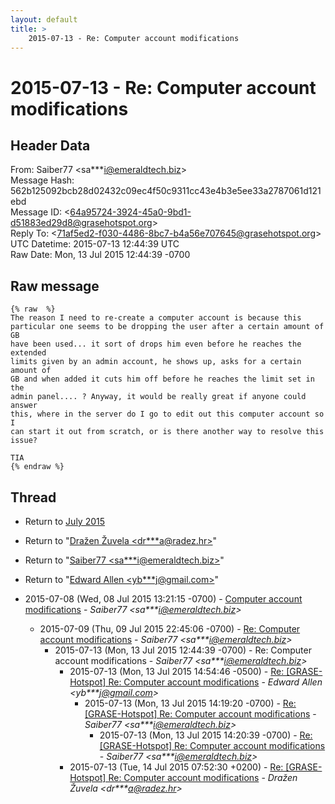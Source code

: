 ```yaml
---
layout: default
title: >
    2015-07-13 - Re: Computer account modifications
---
```


# 2015-07-13 - Re: Computer account modifications

## Header Data

From: Saiber77 \<sa***i@emeraldtech.biz\><br>
Message Hash: 562b125092bcb28d02432c09ec4f50c9311cc43e4b3e5ee33a2787061d121ebd<br>
Message ID: \<64a95724-3924-45a0-9bd1-d51883ed29d8@grasehotspot.org\><br>
Reply To: \<71af5ed2-f030-4486-8bc7-b4a56e707645@grasehotspot.org\><br>
UTC Datetime: 2015-07-13 12:44:39 UTC<br>
Raw Date: Mon, 13 Jul 2015 12:44:39 -0700<br>

## Raw message

```
{% raw  %}
The reason I need to re-create a computer account is because this 
particular one seems to be dropping the user after a certain amount of GB 
have been used... it sort of drops him even before he reaches the extended 
limits given by an admin account, he shows up, asks for a certain amount of 
GB and when added it cuts him off before he reaches the limit set in the 
admin panel.... ? Anyway, it would be really great if anyone could answer 
this, where in the server do I go to edit out this computer account so I 
can start it out from scratch, or is there another way to resolve this 
issue? 

TIA
{% endraw %}
```

## Thread

+ Return to [July 2015](/archive/2015/07)

+ Return to "[Dražen Žuvela <dr***a<span>@</span>radez.hr>](/authors/dr___a_at_radez_hr)"
+ Return to "[Saiber77 <sa***i<span>@</span>emeraldtech.biz>](/authors/sa___i_at_emeraldtech_biz)"
+ Return to "[Edward Allen <yb***j<span>@</span>gmail.com>](/authors/yb___j_at_gmail_com)"

+ 2015-07-08 (Wed, 08 Jul 2015 13:21:15 -0700) - [Computer account modifications](/archive/2015/07/1c469b85a6d45fd83fb78762cf6282934883ec3c07ec68740b33e380c63dad19) - _Saiber77 \<sa***i@emeraldtech.biz\>_
  + 2015-07-09 (Thu, 09 Jul 2015 22:45:06 -0700) - [Re: Computer account modifications](/archive/2015/07/6bd86953a65146712554d4401a81d8adacf6873db80cbce53839fdd8d2bcf16e) - _Saiber77 \<sa***i@emeraldtech.biz\>_
    + 2015-07-13 (Mon, 13 Jul 2015 12:44:39 -0700) - Re: Computer account modifications - _Saiber77 \<sa***i@emeraldtech.biz\>_
      + 2015-07-13 (Mon, 13 Jul 2015 14:54:46 -0500) - [Re: [GRASE-Hotspot] Re: Computer account modifications](/archive/2015/07/7291e5858c0eb19be58fb7634e2a8a8b7c76859bb299a4f4ed3d03ffa6e1d438) - _Edward Allen \<yb***j@gmail.com\>_
        + 2015-07-13 (Mon, 13 Jul 2015 14:19:20 -0700) - [Re: [GRASE-Hotspot] Re: Computer account modifications](/archive/2015/07/59a88958e39c683fda22f6b3718ea70f16d566befe555b6bf47e1b82de87699f) - _Saiber77 \<sa***i@emeraldtech.biz\>_
          + 2015-07-13 (Mon, 13 Jul 2015 14:20:39 -0700) - [Re: [GRASE-Hotspot] Re: Computer account modifications](/archive/2015/07/30ed92b73c3385fb06fe5cf7f0e05b751e820d02607d81600f951cc5d6b54d46) - _Saiber77 \<sa***i@emeraldtech.biz\>_
      + 2015-07-13 (Tue, 14 Jul 2015 07:52:30 +0200) - [Re: [GRASE-Hotspot] Re: Computer account modifications](/archive/2015/07/d6a4b79a3335f9b4b0952aab577d790711368b168a9a3fc8344d525220c7380b) - _Dražen Žuvela \<dr***a@radez.hr\>_

